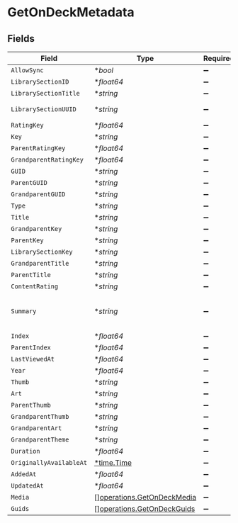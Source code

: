 # GetOnDeckMetadata


## Fields

| Field                                                                                                                                                                     | Type                                                                                                                                                                      | Required                                                                                                                                                                  | Description                                                                                                                                                               | Example                                                                                                                                                                   |
| ------------------------------------------------------------------------------------------------------------------------------------------------------------------------- | ------------------------------------------------------------------------------------------------------------------------------------------------------------------------- | ------------------------------------------------------------------------------------------------------------------------------------------------------------------------- | ------------------------------------------------------------------------------------------------------------------------------------------------------------------------- | ------------------------------------------------------------------------------------------------------------------------------------------------------------------------- |
| `AllowSync`                                                                                                                                                               | **bool*                                                                                                                                                                   | :heavy_minus_sign:                                                                                                                                                        | N/A                                                                                                                                                                       |                                                                                                                                                                           |
| `LibrarySectionID`                                                                                                                                                        | **float64*                                                                                                                                                                | :heavy_minus_sign:                                                                                                                                                        | N/A                                                                                                                                                                       | 2                                                                                                                                                                         |
| `LibrarySectionTitle`                                                                                                                                                     | **string*                                                                                                                                                                 | :heavy_minus_sign:                                                                                                                                                        | N/A                                                                                                                                                                       | TV Shows                                                                                                                                                                  |
| `LibrarySectionUUID`                                                                                                                                                      | **string*                                                                                                                                                                 | :heavy_minus_sign:                                                                                                                                                        | N/A                                                                                                                                                                       | 4bb2521c-8ba9-459b-aaee-8ab8bc35eabd                                                                                                                                      |
| `RatingKey`                                                                                                                                                               | **float64*                                                                                                                                                                | :heavy_minus_sign:                                                                                                                                                        | N/A                                                                                                                                                                       | 49564                                                                                                                                                                     |
| `Key`                                                                                                                                                                     | **string*                                                                                                                                                                 | :heavy_minus_sign:                                                                                                                                                        | N/A                                                                                                                                                                       | /library/metadata/49564                                                                                                                                                   |
| `ParentRatingKey`                                                                                                                                                         | **float64*                                                                                                                                                                | :heavy_minus_sign:                                                                                                                                                        | N/A                                                                                                                                                                       | 49557                                                                                                                                                                     |
| `GrandparentRatingKey`                                                                                                                                                    | **float64*                                                                                                                                                                | :heavy_minus_sign:                                                                                                                                                        | N/A                                                                                                                                                                       | 49556                                                                                                                                                                     |
| `GUID`                                                                                                                                                                    | **string*                                                                                                                                                                 | :heavy_minus_sign:                                                                                                                                                        | N/A                                                                                                                                                                       | plex://episode/5ea7d7402e7ab10042e74d4f                                                                                                                                   |
| `ParentGUID`                                                                                                                                                              | **string*                                                                                                                                                                 | :heavy_minus_sign:                                                                                                                                                        | N/A                                                                                                                                                                       | plex://season/602e754d67f4c8002ce54b3d                                                                                                                                    |
| `GrandparentGUID`                                                                                                                                                         | **string*                                                                                                                                                                 | :heavy_minus_sign:                                                                                                                                                        | N/A                                                                                                                                                                       | plex://show/5d9c090e705e7a001e6e94d8                                                                                                                                      |
| `Type`                                                                                                                                                                    | **string*                                                                                                                                                                 | :heavy_minus_sign:                                                                                                                                                        | N/A                                                                                                                                                                       | episode                                                                                                                                                                   |
| `Title`                                                                                                                                                                   | **string*                                                                                                                                                                 | :heavy_minus_sign:                                                                                                                                                        | N/A                                                                                                                                                                       | Circus                                                                                                                                                                    |
| `GrandparentKey`                                                                                                                                                          | **string*                                                                                                                                                                 | :heavy_minus_sign:                                                                                                                                                        | N/A                                                                                                                                                                       | /library/metadata/49556                                                                                                                                                   |
| `ParentKey`                                                                                                                                                               | **string*                                                                                                                                                                 | :heavy_minus_sign:                                                                                                                                                        | N/A                                                                                                                                                                       | /library/metadata/49557                                                                                                                                                   |
| `LibrarySectionKey`                                                                                                                                                       | **string*                                                                                                                                                                 | :heavy_minus_sign:                                                                                                                                                        | N/A                                                                                                                                                                       | /library/sections/2                                                                                                                                                       |
| `GrandparentTitle`                                                                                                                                                        | **string*                                                                                                                                                                 | :heavy_minus_sign:                                                                                                                                                        | N/A                                                                                                                                                                       | Bluey (2018)                                                                                                                                                              |
| `ParentTitle`                                                                                                                                                             | **string*                                                                                                                                                                 | :heavy_minus_sign:                                                                                                                                                        | N/A                                                                                                                                                                       | Season 2                                                                                                                                                                  |
| `ContentRating`                                                                                                                                                           | **string*                                                                                                                                                                 | :heavy_minus_sign:                                                                                                                                                        | N/A                                                                                                                                                                       | TV-Y                                                                                                                                                                      |
| `Summary`                                                                                                                                                                 | **string*                                                                                                                                                                 | :heavy_minus_sign:                                                                                                                                                        | N/A                                                                                                                                                                       | Bluey is the ringmaster in a game of circus with her friends but Hercules wants to play his motorcycle game instead. Luckily Bluey has a solution to keep everyone happy. |
| `Index`                                                                                                                                                                   | **float64*                                                                                                                                                                | :heavy_minus_sign:                                                                                                                                                        | N/A                                                                                                                                                                       | 33                                                                                                                                                                        |
| `ParentIndex`                                                                                                                                                             | **float64*                                                                                                                                                                | :heavy_minus_sign:                                                                                                                                                        | N/A                                                                                                                                                                       | 2                                                                                                                                                                         |
| `LastViewedAt`                                                                                                                                                            | **float64*                                                                                                                                                                | :heavy_minus_sign:                                                                                                                                                        | N/A                                                                                                                                                                       | 1681908352                                                                                                                                                                |
| `Year`                                                                                                                                                                    | **float64*                                                                                                                                                                | :heavy_minus_sign:                                                                                                                                                        | N/A                                                                                                                                                                       | 2018                                                                                                                                                                      |
| `Thumb`                                                                                                                                                                   | **string*                                                                                                                                                                 | :heavy_minus_sign:                                                                                                                                                        | N/A                                                                                                                                                                       | /library/metadata/49564/thumb/1654258204                                                                                                                                  |
| `Art`                                                                                                                                                                     | **string*                                                                                                                                                                 | :heavy_minus_sign:                                                                                                                                                        | N/A                                                                                                                                                                       | /library/metadata/49556/art/1680939546                                                                                                                                    |
| `ParentThumb`                                                                                                                                                             | **string*                                                                                                                                                                 | :heavy_minus_sign:                                                                                                                                                        | N/A                                                                                                                                                                       | /library/metadata/49557/thumb/1654258204                                                                                                                                  |
| `GrandparentThumb`                                                                                                                                                        | **string*                                                                                                                                                                 | :heavy_minus_sign:                                                                                                                                                        | N/A                                                                                                                                                                       | /library/metadata/49556/thumb/1680939546                                                                                                                                  |
| `GrandparentArt`                                                                                                                                                          | **string*                                                                                                                                                                 | :heavy_minus_sign:                                                                                                                                                        | N/A                                                                                                                                                                       | /library/metadata/49556/art/1680939546                                                                                                                                    |
| `GrandparentTheme`                                                                                                                                                        | **string*                                                                                                                                                                 | :heavy_minus_sign:                                                                                                                                                        | N/A                                                                                                                                                                       | /library/metadata/49556/theme/1680939546                                                                                                                                  |
| `Duration`                                                                                                                                                                | **float64*                                                                                                                                                                | :heavy_minus_sign:                                                                                                                                                        | N/A                                                                                                                                                                       | 420080                                                                                                                                                                    |
| `OriginallyAvailableAt`                                                                                                                                                   | [*time.Time](https://pkg.go.dev/time#Time)                                                                                                                                | :heavy_minus_sign:                                                                                                                                                        | N/A                                                                                                                                                                       | 2020-10-31 00:00:00 +0000 UTC                                                                                                                                             |
| `AddedAt`                                                                                                                                                                 | **float64*                                                                                                                                                                | :heavy_minus_sign:                                                                                                                                                        | N/A                                                                                                                                                                       | 1654258196                                                                                                                                                                |
| `UpdatedAt`                                                                                                                                                               | **float64*                                                                                                                                                                | :heavy_minus_sign:                                                                                                                                                        | N/A                                                                                                                                                                       | 1654258204                                                                                                                                                                |
| `Media`                                                                                                                                                                   | [][operations.GetOnDeckMedia](../../models/operations/getondeckmedia.md)                                                                                                  | :heavy_minus_sign:                                                                                                                                                        | N/A                                                                                                                                                                       |                                                                                                                                                                           |
| `Guids`                                                                                                                                                                   | [][operations.GetOnDeckGuids](../../models/operations/getondeckguids.md)                                                                                                  | :heavy_minus_sign:                                                                                                                                                        | N/A                                                                                                                                                                       |                                                                                                                                                                           |